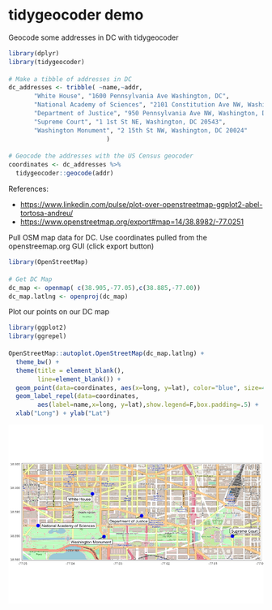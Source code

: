 tidygeocoder demo
================

Geocode some addresses in DC with tidygeocoder

``` r
library(dplyr)
library(tidygeocoder)

# Make a tibble of addresses in DC
dc_addresses <- tribble( ~name,~addr,
       "White House", "1600 Pennsylvania Ave Washington, DC",
       "National Academy of Sciences", "2101 Constitution Ave NW, Washington, DC 20418",
       "Department of Justice", "950 Pennsylvania Ave NW, Washington, DC 20530",
       "Supreme Court", "1 1st St NE, Washington, DC 20543",
       "Washington Monument", "2 15th St NW, Washington, DC 20024"
                           )

# Geocode the addresses with the US Census geocoder
coordinates <- dc_addresses %>%
  tidygeocoder::geocode(addr)
```

References:

  - <https://www.linkedin.com/pulse/plot-over-openstreetmap-ggplot2-abel-tortosa-andreu/>
  - <https://www.openstreetmap.org/export#map=14/38.8982/-77.0251>

Pull OSM map data for DC. Use coordinates pulled from the
openstreemap.org GUI (click export button)

``` r
library(OpenStreetMap)

# Get DC Map
dc_map <- openmap( c(38.905,-77.05),c(38.885,-77.00))
dc_map.latlng <- openproj(dc_map)
```

Plot our points on our DC map

``` r
library(ggplot2)
library(ggrepel)
  
OpenStreetMap::autoplot.OpenStreetMap(dc_map.latlng) +
  theme_bw() +
  theme(title = element_blank(),
        line=element_blank()) +
  geom_point(data=coordinates, aes(x=long, y=lat), color="blue", size=4, alpha=1) +
  geom_label_repel(data=coordinates,
        aes(label=name,x=long, y=lat),show.legend=F,box.padding=.5) +
  xlab("Long") + ylab("Lat")
```

![](tidygeocoder-demo_files/figure-gfm/unnamed-chunk-3-1.png)<!-- -->
